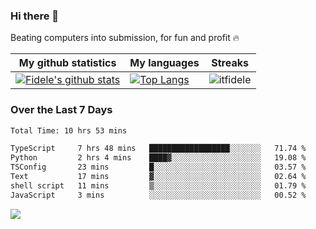 ### Hi there 👋
<p>Beating computers into submission, for fun and profit 🔥</p>

|My github statistics|My languages|Streaks|
|-|-|-|
|[![Fidele's github stats](https://github-readme-stats.vercel.app/api?username=itfidele&count_private=true&show_icons=true&theme=dark&hide_title=true)](https://github.com/itfidele)|[![Top Langs](https://github-readme-stats.vercel.app/api/top-langs/?username=itfidele&show_icons=true&langs_count=8&theme=dark&layout=compact&hide_title=true)](https://github.com/itfidele)|![itfidele](https://github-readme-streak-stats.herokuapp.com/?user=itfidele&theme=dark)

### Over the Last 7 Days
<!--START_SECTION:waka-->

```txt
Total Time: 10 hrs 53 mins

TypeScript     7 hrs 48 mins   ██████████████████░░░░░░░   71.74 %
Python         2 hrs 4 mins    ████▓░░░░░░░░░░░░░░░░░░░░   19.08 %
TSConfig       23 mins         █░░░░░░░░░░░░░░░░░░░░░░░░   03.57 %
Text           17 mins         ▓░░░░░░░░░░░░░░░░░░░░░░░░   02.64 %
shell script   11 mins         ▒░░░░░░░░░░░░░░░░░░░░░░░░   01.79 %
JavaScript     3 mins          ░░░░░░░░░░░░░░░░░░░░░░░░░   00.52 %
```

<!--END_SECTION:waka-->



![](https://komarev.com/ghpvc/?username=itfidele)
